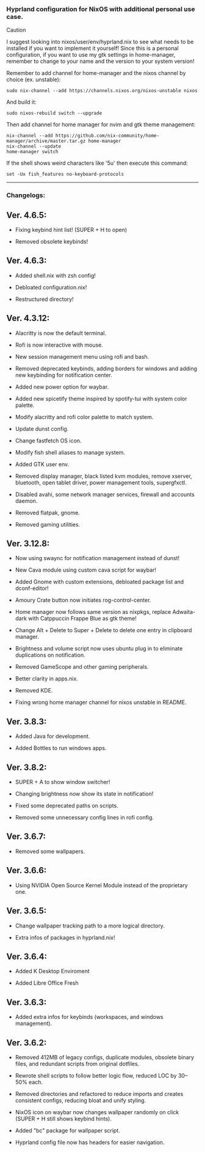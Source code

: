 ### Hyprland configuration for NixOS with additional personal use case.

> [!CAUTION] 
> I suggest looking into nixos/user/env/hyprland.nix to see what needs to be installed if you want to implement it yourself!
> Since this is a personal configuration, if you want to use my gtk settings in home-manager, remember to change to your name and the version to your system version!

Remember to add channel for home-manager and the nixos channel by choice (ex. unstable):

```
sudo nix-channel --add https://channels.nixos.org/nixos-unstable nixos
```
And build it:

```
sudo nixos-rebuild switch --upgrade
```

Then add channel for home manager for nvim and gtk theme management:

```
nix-channel --add https://github.com/nix-community/home-manager/archive/master.tar.gz home-manager
nix-channel --update
home-manager switch
```

If the shell shows weird characters like '5u' then execute this command:

```
set -Ux fish_features no-keyboard-protocols
```

---
### Changelogs:

## Ver. 4.6.5:

- Fixing keybind hint list! (SUPER + H to open)

- Removed obsolete keybinds!

## Ver. 4.6.3:

- Added shell.nix with zsh config!

- Debloated configuration.nix!

- Restructured directory!

## Ver. 4.3.12:

- Alacritty is now the default terminal.

- Rofi is now interactive with mouse.

- New session management menu using rofi and bash.

- Removed deprecated keybinds, adding borders for windows and adding new keybinding for notification center.

- Added new power option for waybar.

- Added new spicetify theme inspired by spotify-tui with system color palette.

- Modify alacritty and rofi color palette to match system.

- Update dunst config.

- Change fastfetch OS icon.

- Modify fish shell aliases to manage system.

- Added GTK user env.

- Removed display manager, black listed kvm modules, remove xserver, bluetooth, open tablet driver, power management tools, supergfxctl.

- Disabled avahi, some network manager services, firewall and accounts daemon.

- Removed flatpak, gnome.

- Removed gaming utilities.

## Ver. 3.12.8:

- Now using swaync for notification management instead of dunst!

- New Cava module using custom cava script for waybar!

- Added Gnome with custom extensions, debloated package list and dconf-editor!

- Amoury Crate button now initiates rog-control-center.

- Home manager now follows same version as nixpkgs, replace Adwaita-dark with Catppuccin Frappe Blue as gtk theme!

- Change Alt + Delete to Super + Delete to delete one entry in clipboard manager.

- Brightness and volume script now uses ubuntu plug in to eliminate duplications on notification.

- Removed GameScope and other gaming peripherals.

- Better clarity in apps.nix.

- Removed KDE.

- Fixing wrong home manager channel for nixos unstable in README.

## Ver. 3.8.3:

- Added Java for development.

- Added Bottles to run windows apps.

## Ver. 3.8.2:

- SUPER + A to show window switcher!

- Changing brightness now show its state in notification!

- Fixed some deprecated paths on scripts.

- Removed some unnecessary config lines in rofi config.

## Ver. 3.6.7:

- Removed some wallpapers.

## Ver. 3.6.6:

- Using NVIDIA Open Source Kernel Module instead of the proprietary one.

## Ver. 3.6.5:

- Change wallpaper tracking path to a more logical directory.

- Extra infos of packages in hyprland.nix!

## Ver. 3.6.4:

- Added K Desktop Enviroment

- Added Libre Office Fresh

## Ver. 3.6.3:

- Added extra infos for keybinds (workspaces, and windows management).

## Ver. 3.6.2:

- Removed 412MB of legacy configs, duplicate modules, obsolete binary files, and redundant scripts from original dotfiles.

- Rewrote  shell scripts to follow better logic flow, reduced LOC by 30–50% each.

- Removed directories and refactored  to reduce imports and creates consistent configs, reducing bloat and unify styling.

- NixOS icon on waybar now changes wallpaper randomly on click (SUPER + H still shows keybind hints).

- Added "bc" package for wallpaper script.

- Hyprland config file now has headers for easier navigation.
